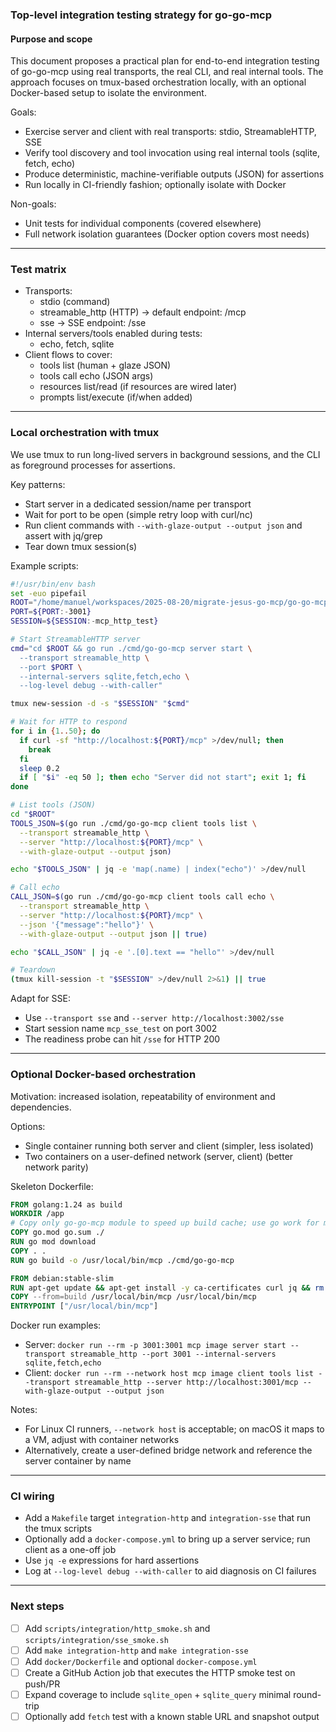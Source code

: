 ### Top-level integration testing strategy for go-go-mcp

#### Purpose and scope

This document proposes a practical plan for end-to-end integration testing of go-go-mcp using real transports, the real CLI, and real internal tools. The approach focuses on tmux-based orchestration locally, with an optional Docker-based setup to isolate the environment.

Goals:
- Exercise server and client with real transports: stdio, StreamableHTTP, SSE
- Verify tool discovery and tool invocation using real internal tools (sqlite, fetch, echo)
- Produce deterministic, machine-verifiable outputs (JSON) for assertions
- Run locally in CI-friendly fashion; optionally isolate with Docker

Non-goals:
- Unit tests for individual components (covered elsewhere)
- Full network isolation guarantees (Docker option covers most needs)

---

### Test matrix

- Transports:
  - stdio (command)
  - streamable_http (HTTP) → default endpoint: /mcp
  - sse → SSE endpoint: /sse
- Internal servers/tools enabled during tests:
  - echo, fetch, sqlite
- Client flows to cover:
  - tools list (human + glaze JSON)
  - tools call echo (JSON args)
  - resources list/read (if resources are wired later)
  - prompts list/execute (if/when added)

---

### Local orchestration with tmux

We use tmux to run long-lived servers in background sessions, and the CLI as foreground processes for assertions.

Key patterns:
- Start server in a dedicated session/name per transport
- Wait for port to be open (simple retry loop with curl/nc)
- Run client commands with `--with-glaze-output --output json` and assert with jq/grep
- Tear down tmux session(s)

Example scripts:

```bash
#!/usr/bin/env bash
set -euo pipefail
ROOT="/home/manuel/workspaces/2025-08-20/migrate-jesus-go-mcp/go-go-mcp"
PORT=${PORT:-3001}
SESSION=${SESSION:-mcp_http_test}

# Start StreamableHTTP server
cmd="cd $ROOT && go run ./cmd/go-go-mcp server start \
  --transport streamable_http \
  --port $PORT \
  --internal-servers sqlite,fetch,echo \
  --log-level debug --with-caller"

tmux new-session -d -s "$SESSION" "$cmd"

# Wait for HTTP to respond
for i in {1..50}; do
  if curl -sf "http://localhost:${PORT}/mcp" >/dev/null; then
    break
  fi
  sleep 0.2
  if [ "$i" -eq 50 ]; then echo "Server did not start"; exit 1; fi
done

# List tools (JSON)
cd "$ROOT"
TOOLS_JSON=$(go run ./cmd/go-go-mcp client tools list \
  --transport streamable_http \
  --server "http://localhost:${PORT}/mcp" \
  --with-glaze-output --output json)

echo "$TOOLS_JSON" | jq -e 'map(.name) | index("echo")' >/dev/null

# Call echo
CALL_JSON=$(go run ./cmd/go-go-mcp client tools call echo \
  --transport streamable_http \
  --server "http://localhost:${PORT}/mcp" \
  --json '{"message":"hello"}' \
  --with-glaze-output --output json || true)

echo "$CALL_JSON" | jq -e '.[0].text == "hello"' >/dev/null

# Teardown
(tmux kill-session -t "$SESSION" >/dev/null 2>&1) || true
```

Adapt for SSE:
- Use `--transport sse` and `--server http://localhost:3002/sse`
- Start session name `mcp_sse_test` on port 3002
- The readiness probe can hit `/sse` for HTTP 200

---

### Optional Docker-based orchestration

Motivation: increased isolation, repeatability of environment and dependencies.

Options:
- Single container running both server and client (simpler, less isolated)
- Two containers on a user-defined network (server, client) (better network parity)

Skeleton Dockerfile:

```Dockerfile
FROM golang:1.24 as build
WORKDIR /app
# Copy only go-go-mcp module to speed up build cache; use go work for multi-module if needed
COPY go.mod go.sum ./
RUN go mod download
COPY . .
RUN go build -o /usr/local/bin/mcp ./cmd/go-go-mcp

FROM debian:stable-slim
RUN apt-get update && apt-get install -y ca-certificates curl jq && rm -rf /var/lib/apt/lists/*
COPY --from=build /usr/local/bin/mcp /usr/local/bin/mcp
ENTRYPOINT ["/usr/local/bin/mcp"]
```

Docker run examples:
- Server: `docker run --rm -p 3001:3001 mcp image server start --transport streamable_http --port 3001 --internal-servers sqlite,fetch,echo`
- Client: `docker run --rm --network host mcp image client tools list --transport streamable_http --server http://localhost:3001/mcp --with-glaze-output --output json`

Notes:
- For Linux CI runners, `--network host` is acceptable; on macOS it maps to a VM, adjust with container networks
- Alternatively, create a user-defined bridge network and reference the server container by name

---

### CI wiring

- Add a `Makefile` target `integration-http` and `integration-sse` that run the tmux scripts
- Optionally add a `docker-compose.yml` to bring up a server service; run client as a one-off job
- Use `jq -e` expressions for hard assertions
- Log at `--log-level debug --with-caller` to aid diagnosis on CI failures

---

### Next steps

- [ ] Add `scripts/integration/http_smoke.sh` and `scripts/integration/sse_smoke.sh`
- [ ] Add `make integration-http` and `make integration-sse`
- [ ] Add `docker/Dockerfile` and optional `docker-compose.yml`
- [ ] Create a GitHub Action job that executes the HTTP smoke test on push/PR
- [ ] Expand coverage to include `sqlite_open` + `sqlite_query` minimal round-trip
- [ ] Optionally add `fetch` test with a known stable URL and snapshot output
